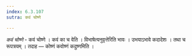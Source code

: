 ```yaml
---
index: 6.3.107
sutra: कवं चोष्णे

---
```

_कवं चोष्णे_ - कवं चोष्णे । कवं का च वेति । विभाषेत्यनुवृत्तेरिति भावः । उभयाऽभावे कदादेशः । तथा च रूपत्रयम् । तदाह — कोष्णं कवोष्णं कदुष्णमिति ।